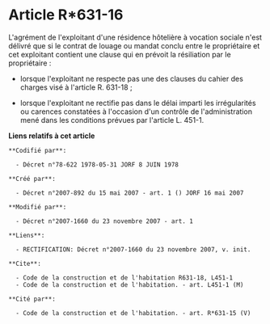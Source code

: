 # Article R*631-16

L'agrément de l'exploitant d'une résidence hôtelière à vocation sociale n'est délivré que si le contrat de louage ou mandat
conclu entre le propriétaire et cet exploitant contient une clause qui en prévoit la résiliation par le propriétaire :

- lorsque l'exploitant ne respecte pas une des clauses du cahier des charges visé à l'article R. 631-18 ;

- lorsque l'exploitant ne rectifie pas dans le délai imparti les irrégularités ou carences constatées à l'occasion d'un
contrôle de l'administration mené dans les conditions prévues par l'article L. 451-1.

**Liens relatifs à cet article**

	**Codifié par**:

	  - Décret n°78-622 1978-05-31 JORF 8 JUIN 1978

	**Créé par**:

	  - Décret n°2007-892 du 15 mai 2007 - art. 1 () JORF 16 mai 2007

	**Modifié par**:

	  - Décret n°2007-1660 du 23 novembre 2007 - art. 1

	**Liens**:

	  - RECTIFICATION: Décret n°2007-1660 du 23 novembre 2007, v. init.

	**Cite**:

	  - Code de la construction et de l'habitation R631-18, L451-1
	  - Code de la construction et de l'habitation. - art. L451-1 (M)

	**Cité par**:

	  - Code de la construction et de l'habitation. - art. R*631-15 (V)
